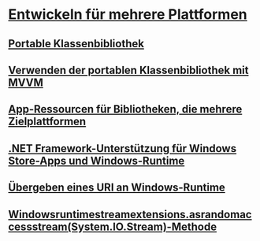 # [Entwickeln für mehrere Plattformen](index.md)
## [Portable Klassenbibliothek](cross-platform-development-with-the-portable-class-library.md)
## [Verwenden der portablen Klassenbibliothek mit MVVM](using-portable-class-library-with-model-view-view-model.md)
## [App-Ressourcen für Bibliotheken, die mehrere Zielplattformen](app-resources-for-libraries-that-target-multiple-platforms.md)
## [.NET Framework-Unterstützung für Windows Store-Apps und Windows-Runtime](support-for-windows-store-apps-and-windows-runtime.md)
## [Übergeben eines URI an Windows-Runtime](passing-a-uri-to-the-windows-runtime.md)
## [Windowsruntimestreamextensions.asrandomaccessstream(System.IO.Stream)-Methode](windowsruntimestreamextensions-asrandomaccessstream-method.md)

